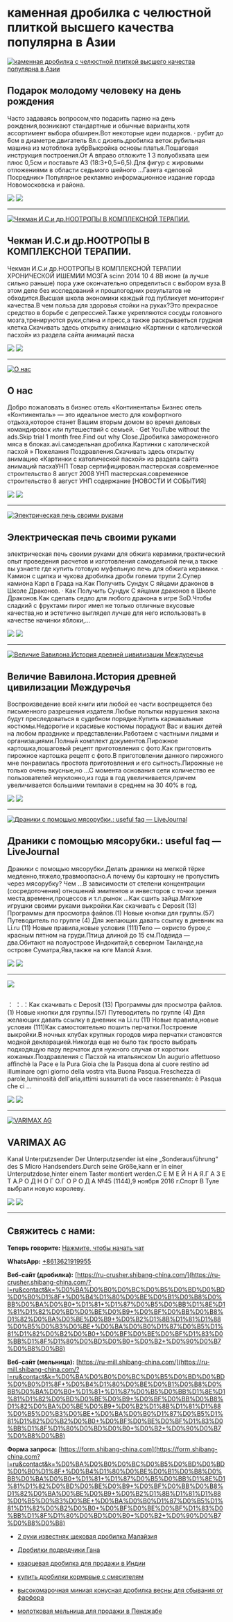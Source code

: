 # каменная дробилка с челюстной плиткой высшего качества популярна в Азии

<a href="https://swt.shibang-china.com/?l=ru&img&k=%D0%BA%D0%B0%D0%BC%D0%B5%D0%BD%D0%BD%D0%B0%D1%8F+%D0%B4%D1%80%D0%BE%D0%B1%D0%B8%D0%BB%D0%BA%D0%B0+%D1%81+%D1%87%D0%B5%D0%BB%D1%8E%D1%81%D1%82%D0%BD%D0%BE%D0%B9+%D0%BF%D0%BB%D0%B8%D1%82%D0%BA%D0%BE%D0%B9+%D0%B2%D1%8B%D1%81%D1%88%D0%B5%D0%B3%D0%BE+%D0%BA%D0%B0%D1%87%D0%B5%D1%81%D1%82%D0%B2%D0%B0+%D0%BF%D0%BE%D0%BF%D1%83%D0%BB%D1%8F%D1%80%D0%BD%D0%B0+%D0%B2+%D0%90%D0%B7%D0%B8%D0%B8" target="_blank">![каменная дробилка с челюстной плиткой высшего качества популярна в Азии](http://static.shibang-china.com/all-800x300/315.jpg)</a>

## Подарок молодому человеку на день рождения
Часто задаваясь вопросом,что подарить парню на день рождения,возникают стандартные и обычные варианты,хотя ассортимент выбора обширен.Вот некоторые идеи подарков.&nbsp;&#0183;&#32;рубит до 6см в диаметре.двигатель 8л.с дизель.дробилка веток.рубильная машина из мотоблока зубрВыкройка основы платья.Пошаговая инструкция построения.От А вправо отложите 1 3 полуобхвата шеи плюс 0,5см и поставьте А3 (18:3+0,5=6,5).Для фигур с жировыми отложениями в области седьмого шейного …Газета &#171;деловой Посредник&#187; Популярное рекламно информационное издание города Новомосковска и района.


<a href="https://whatsapp.shibangsoft.com/WhatsApp.php" target="_blank" title="WhatsApp">![](http://static.shibang-china.com/icon/whatsapp.png)</a> <a href="https://swt.shibang-china.com/?l=ru&icon&k=%D0%BA%D0%B0%D0%BC%D0%B5%D0%BD%D0%BD%D0%B0%D1%8F+%D0%B4%D1%80%D0%BE%D0%B1%D0%B8%D0%BB%D0%BA%D0%B0+%D1%81+%D1%87%D0%B5%D0%BB%D1%8E%D1%81%D1%82%D0%BD%D0%BE%D0%B9+%D0%BF%D0%BB%D0%B8%D1%82%D0%BA%D0%BE%D0%B9+%D0%B2%D1%8B%D1%81%D1%88%D0%B5%D0%B3%D0%BE+%D0%BA%D0%B0%D1%87%D0%B5%D1%81%D1%82%D0%B2%D0%B0+%D0%BF%D0%BE%D0%BF%D1%83%D0%BB%D1%8F%D1%80%D0%BD%D0%B0+%D0%B2+%D0%90%D0%B7%D0%B8%D0%B8" target="_blank">![](http://static.shibang-china.com/icon/chat-ru.png)</a>

---

<a href="https://swt.shibang-china.com/?l=ru&img&k=%D0%BA%D0%B0%D0%BC%D0%B5%D0%BD%D0%BD%D0%B0%D1%8F+%D0%B4%D1%80%D0%BE%D0%B1%D0%B8%D0%BB%D0%BA%D0%B0+%D1%81+%D1%87%D0%B5%D0%BB%D1%8E%D1%81%D1%82%D0%BD%D0%BE%D0%B9+%D0%BF%D0%BB%D0%B8%D1%82%D0%BA%D0%BE%D0%B9+%D0%B2%D1%8B%D1%81%D1%88%D0%B5%D0%B3%D0%BE+%D0%BA%D0%B0%D1%87%D0%B5%D1%81%D1%82%D0%B2%D0%B0+%D0%BF%D0%BE%D0%BF%D1%83%D0%BB%D1%8F%D1%80%D0%BD%D0%B0+%D0%B2+%D0%90%D0%B7%D0%B8%D0%B8" target="_blank">![Чекман И.С.и др.НООТРОПЫ В КОМПЛЕКСНОЙ ТЕРАПИИ.](http://static.shibang-china.com/all-800x300/822.jpg)</a>

## Чекман И.С.и др.НООТРОПЫ В КОМПЛЕКСНОЙ ТЕРАПИИ.
Чекман И.С.и др.НООТРОПЫ В КОМПЛЕКСНОЙ ТЕРАПИИ ХРОНИЧЕСКОЙ ИШЕМИИ МОЗГА scinn 2014 10 4 8В июне (а лучше сильно раньше) пора уже окончательно определиться с выбором вуза.В этом деле без исследований и прошлогодних результатов не обходится.Высшая школа экономики каждый год публикует мониторинг качества.В чем польза для здоровья стойки на руках?Это прекрасное средство в борьбе с депрессией.Также укрепляются сосуды головного мозга,тренируются руки,спина и пресс,а также раскрываеться грудная клетка.Скачивать здесь открытку анимацию &#171;Картинки с католической пасхой&#187; из раздела сайта анимаций пасха


<a href="https://whatsapp.shibangsoft.com/WhatsApp.php" target="_blank" title="WhatsApp">![](http://static.shibang-china.com/icon/whatsapp.png)</a> <a href="https://swt.shibang-china.com/?l=ru&icon&k=%D0%BA%D0%B0%D0%BC%D0%B5%D0%BD%D0%BD%D0%B0%D1%8F+%D0%B4%D1%80%D0%BE%D0%B1%D0%B8%D0%BB%D0%BA%D0%B0+%D1%81+%D1%87%D0%B5%D0%BB%D1%8E%D1%81%D1%82%D0%BD%D0%BE%D0%B9+%D0%BF%D0%BB%D0%B8%D1%82%D0%BA%D0%BE%D0%B9+%D0%B2%D1%8B%D1%81%D1%88%D0%B5%D0%B3%D0%BE+%D0%BA%D0%B0%D1%87%D0%B5%D1%81%D1%82%D0%B2%D0%B0+%D0%BF%D0%BE%D0%BF%D1%83%D0%BB%D1%8F%D1%80%D0%BD%D0%B0+%D0%B2+%D0%90%D0%B7%D0%B8%D0%B8" target="_blank">![](http://static.shibang-china.com/icon/chat-ru.png)</a>

---

<a href="https://swt.shibang-china.com/?l=ru&img&k=%D0%BA%D0%B0%D0%BC%D0%B5%D0%BD%D0%BD%D0%B0%D1%8F+%D0%B4%D1%80%D0%BE%D0%B1%D0%B8%D0%BB%D0%BA%D0%B0+%D1%81+%D1%87%D0%B5%D0%BB%D1%8E%D1%81%D1%82%D0%BD%D0%BE%D0%B9+%D0%BF%D0%BB%D0%B8%D1%82%D0%BA%D0%BE%D0%B9+%D0%B2%D1%8B%D1%81%D1%88%D0%B5%D0%B3%D0%BE+%D0%BA%D0%B0%D1%87%D0%B5%D1%81%D1%82%D0%B2%D0%B0+%D0%BF%D0%BE%D0%BF%D1%83%D0%BB%D1%8F%D1%80%D0%BD%D0%B0+%D0%B2+%D0%90%D0%B7%D0%B8%D0%B8" target="_blank">![О нас](http://static.shibang-china.com/all-800x300/319.jpg)</a>

## О нас
Добро пожаловать в бизнес отель &#171;Континенталь&#187; Бизнес отель &#171;Континенталь&#187; — это идеальное место для комфортного отдыха,которое станет Вашим вторым домом во время деловых командировок или путешествий с семьей.&nbsp;&#0183;&#32;Get YouTube without the ads.Skip trial 1 month free.Find out why Close.Дробилка замороженного мяса в блоках.avi.самодельная дробилка.Картинки с католической пасхой &#187; Пожелания Поздравления.Скачивать здесь открытку анимацию &#171;Картинки с католической пасхой&#187; из раздела сайта анимаций пасхаУНП Товар сертифицирован.mастерская.современное строительство 8 август 2008 УНП mастерская.современное строительство 8 август УНП содержание [НОВОСТИ И СОБЫТИЯ]


<a href="https://whatsapp.shibangsoft.com/WhatsApp.php" target="_blank" title="WhatsApp">![](http://static.shibang-china.com/icon/whatsapp.png)</a> <a href="https://swt.shibang-china.com/?l=ru&icon&k=%D0%BA%D0%B0%D0%BC%D0%B5%D0%BD%D0%BD%D0%B0%D1%8F+%D0%B4%D1%80%D0%BE%D0%B1%D0%B8%D0%BB%D0%BA%D0%B0+%D1%81+%D1%87%D0%B5%D0%BB%D1%8E%D1%81%D1%82%D0%BD%D0%BE%D0%B9+%D0%BF%D0%BB%D0%B8%D1%82%D0%BA%D0%BE%D0%B9+%D0%B2%D1%8B%D1%81%D1%88%D0%B5%D0%B3%D0%BE+%D0%BA%D0%B0%D1%87%D0%B5%D1%81%D1%82%D0%B2%D0%B0+%D0%BF%D0%BE%D0%BF%D1%83%D0%BB%D1%8F%D1%80%D0%BD%D0%B0+%D0%B2+%D0%90%D0%B7%D0%B8%D0%B8" target="_blank">![](http://static.shibang-china.com/icon/chat-ru.png)</a>

---

<a href="https://swt.shibang-china.com/?l=ru&img&k=%D0%BA%D0%B0%D0%BC%D0%B5%D0%BD%D0%BD%D0%B0%D1%8F+%D0%B4%D1%80%D0%BE%D0%B1%D0%B8%D0%BB%D0%BA%D0%B0+%D1%81+%D1%87%D0%B5%D0%BB%D1%8E%D1%81%D1%82%D0%BD%D0%BE%D0%B9+%D0%BF%D0%BB%D0%B8%D1%82%D0%BA%D0%BE%D0%B9+%D0%B2%D1%8B%D1%81%D1%88%D0%B5%D0%B3%D0%BE+%D0%BA%D0%B0%D1%87%D0%B5%D1%81%D1%82%D0%B2%D0%B0+%D0%BF%D0%BE%D0%BF%D1%83%D0%BB%D1%8F%D1%80%D0%BD%D0%B0+%D0%B2+%D0%90%D0%B7%D0%B8%D0%B8" target="_blank">![Электрическая печь своими руками](http://static.shibang-china.com/all-800x300/226.jpg)</a>

## Электрическая печь своими руками
электрическая печь своими руками для обжига керамики,практический опыт проведения расчетов и изготовления самодельной печи,а также вы узнаете где купить готовую муфельную печь для обжига керамики.&nbsp;&#0183;&#32;Камион с щипка и чукова дробилка дроби големи трупи 2.Супер камиона Карл в Града на.Как Получить Сундук С яйцами драконов в Школе Драконов.&nbsp;&#0183;&#32;Как Получить Сундук С яйцами драконов в Школе Драконов.Как сделать седло для любого дракона в игре SoD.Чтобы сладкий с фруктами пирог имел не только отличные вкусовые качества,но и эстетично выглядел лучше для него использовать в качестве начинки яблоки,…


<a href="https://whatsapp.shibangsoft.com/WhatsApp.php" target="_blank" title="WhatsApp">![](http://static.shibang-china.com/icon/whatsapp.png)</a> <a href="https://swt.shibang-china.com/?l=ru&icon&k=%D0%BA%D0%B0%D0%BC%D0%B5%D0%BD%D0%BD%D0%B0%D1%8F+%D0%B4%D1%80%D0%BE%D0%B1%D0%B8%D0%BB%D0%BA%D0%B0+%D1%81+%D1%87%D0%B5%D0%BB%D1%8E%D1%81%D1%82%D0%BD%D0%BE%D0%B9+%D0%BF%D0%BB%D0%B8%D1%82%D0%BA%D0%BE%D0%B9+%D0%B2%D1%8B%D1%81%D1%88%D0%B5%D0%B3%D0%BE+%D0%BA%D0%B0%D1%87%D0%B5%D1%81%D1%82%D0%B2%D0%B0+%D0%BF%D0%BE%D0%BF%D1%83%D0%BB%D1%8F%D1%80%D0%BD%D0%B0+%D0%B2+%D0%90%D0%B7%D0%B8%D0%B8" target="_blank">![](http://static.shibang-china.com/icon/chat-ru.png)</a>

---

<a href="https://swt.shibang-china.com/?l=ru&img&k=%D0%BA%D0%B0%D0%BC%D0%B5%D0%BD%D0%BD%D0%B0%D1%8F+%D0%B4%D1%80%D0%BE%D0%B1%D0%B8%D0%BB%D0%BA%D0%B0+%D1%81+%D1%87%D0%B5%D0%BB%D1%8E%D1%81%D1%82%D0%BD%D0%BE%D0%B9+%D0%BF%D0%BB%D0%B8%D1%82%D0%BA%D0%BE%D0%B9+%D0%B2%D1%8B%D1%81%D1%88%D0%B5%D0%B3%D0%BE+%D0%BA%D0%B0%D1%87%D0%B5%D1%81%D1%82%D0%B2%D0%B0+%D0%BF%D0%BE%D0%BF%D1%83%D0%BB%D1%8F%D1%80%D0%BD%D0%B0+%D0%B2+%D0%90%D0%B7%D0%B8%D0%B8" target="_blank">![Величие Вавилона.История древней цивилизации Междуречья](http://static.shibang-china.com/all-800x300/1328.jpg)</a>

## Величие Вавилона.История древней цивилизации Междуречья
Воспроизведение всей книги или любой ее части воспрещается без письменного разрешения издателя.Любые попытки нарушения закона будут преследоваться в судебном порядке.Купить карнавальные костюмы.Недорогие и красивые костюмы порадуют Вас и ваших детей на любом празднике и представлении.Работаем с частными лицами и организациями.Полный комплект документов.Пирожное картошка,пошаговый рецепт приготовления с фото.Как приготовить пирожное картошка рецепт с фото.В приготовлении данного пирожного мне понравилась простота приготовления и его сытность.Пирожные не только очень вкусные,но …С момента основания сети количество ее пользователей неуклонно,из года в год увеличивается,причем увеличивается большими темпами в среднем на 30 40% в год.


<a href="https://whatsapp.shibangsoft.com/WhatsApp.php" target="_blank" title="WhatsApp">![](http://static.shibang-china.com/icon/whatsapp.png)</a> <a href="https://swt.shibang-china.com/?l=ru&icon&k=%D0%BA%D0%B0%D0%BC%D0%B5%D0%BD%D0%BD%D0%B0%D1%8F+%D0%B4%D1%80%D0%BE%D0%B1%D0%B8%D0%BB%D0%BA%D0%B0+%D1%81+%D1%87%D0%B5%D0%BB%D1%8E%D1%81%D1%82%D0%BD%D0%BE%D0%B9+%D0%BF%D0%BB%D0%B8%D1%82%D0%BA%D0%BE%D0%B9+%D0%B2%D1%8B%D1%81%D1%88%D0%B5%D0%B3%D0%BE+%D0%BA%D0%B0%D1%87%D0%B5%D1%81%D1%82%D0%B2%D0%B0+%D0%BF%D0%BE%D0%BF%D1%83%D0%BB%D1%8F%D1%80%D0%BD%D0%B0+%D0%B2+%D0%90%D0%B7%D0%B8%D0%B8" target="_blank">![](http://static.shibang-china.com/icon/chat-ru.png)</a>

---

<a href="https://swt.shibang-china.com/?l=ru&img&k=%D0%BA%D0%B0%D0%BC%D0%B5%D0%BD%D0%BD%D0%B0%D1%8F+%D0%B4%D1%80%D0%BE%D0%B1%D0%B8%D0%BB%D0%BA%D0%B0+%D1%81+%D1%87%D0%B5%D0%BB%D1%8E%D1%81%D1%82%D0%BD%D0%BE%D0%B9+%D0%BF%D0%BB%D0%B8%D1%82%D0%BA%D0%BE%D0%B9+%D0%B2%D1%8B%D1%81%D1%88%D0%B5%D0%B3%D0%BE+%D0%BA%D0%B0%D1%87%D0%B5%D1%81%D1%82%D0%B2%D0%B0+%D0%BF%D0%BE%D0%BF%D1%83%D0%BB%D1%8F%D1%80%D0%BD%D0%B0+%D0%B2+%D0%90%D0%B7%D0%B8%D0%B8" target="_blank">![Драники с помощью мясорубки.: useful faq — LiveJournal](http://static.shibang-china.com/all-800x300/472.jpg)</a>

## Драники с помощью мясорубки.: useful faq — LiveJournal
Драники с помощью мясорубки.Делать драники на мелкой тёрке медленно,тяжело,травмоопасно.А почему бы картошку не пропустить через мясорубку? Чем …В зависимости от степени концентрации (сосредоточения) отношений эмитентов и инвесторов с точки зрения места,времени,процессов и т.п.рынок …Как сшить зайца.Мягкие игрушки своими руками выкройки.Как скачивать с Deposit (13) Программы для просмотра файлов.(1) Новые кнопки для группы.(57) Путеводитель по группе (4) Для желающих давать ссылку в дневник на Li.ru (11) Новые правила,новые условия (111)Тело — охристо бурое,с красным пятном на груди.Птица длиной до 15 см.Подвида — два.Обитают на полуострове Индокитай,в северном Таиланде,на острове Суматра,Ява,также на юге Малой Азии.


<a href="https://whatsapp.shibangsoft.com/WhatsApp.php" target="_blank" title="WhatsApp">![](http://static.shibang-china.com/icon/whatsapp.png)</a> <a href="https://swt.shibang-china.com/?l=ru&icon&k=%D0%BA%D0%B0%D0%BC%D0%B5%D0%BD%D0%BD%D0%B0%D1%8F+%D0%B4%D1%80%D0%BE%D0%B1%D0%B8%D0%BB%D0%BA%D0%B0+%D1%81+%D1%87%D0%B5%D0%BB%D1%8E%D1%81%D1%82%D0%BD%D0%BE%D0%B9+%D0%BF%D0%BB%D0%B8%D1%82%D0%BA%D0%BE%D0%B9+%D0%B2%D1%8B%D1%81%D1%88%D0%B5%D0%B3%D0%BE+%D0%BA%D0%B0%D1%87%D0%B5%D1%81%D1%82%D0%B2%D0%B0+%D0%BF%D0%BE%D0%BF%D1%83%D0%BB%D1%8F%D1%80%D0%BD%D0%B0+%D0%B2+%D0%90%D0%B7%D0%B8%D0%B8" target="_blank">![](http://static.shibang-china.com/icon/chat-ru.png)</a>

---

<a href="https://swt.shibang-china.com/?l=ru&img&k=%D0%BA%D0%B0%D0%BC%D0%B5%D0%BD%D0%BD%D0%B0%D1%8F+%D0%B4%D1%80%D0%BE%D0%B1%D0%B8%D0%BB%D0%BA%D0%B0+%D1%81+%D1%87%D0%B5%D0%BB%D1%8E%D1%81%D1%82%D0%BD%D0%BE%D0%B9+%D0%BF%D0%BB%D0%B8%D1%82%D0%BA%D0%BE%D0%B9+%D0%B2%D1%8B%D1%81%D1%88%D0%B5%D0%B3%D0%BE+%D0%BA%D0%B0%D1%87%D0%B5%D1%81%D1%82%D0%B2%D0%B0+%D0%BF%D0%BE%D0%BF%D1%83%D0%BB%D1%8F%D1%80%D0%BD%D0%B0+%D0%B2+%D0%90%D0%B7%D0%B8%D0%B8" target="_blank">![](http://static.shibang-china.com/all-800x300/141.jpg)</a>

## 
： ：.：Как скачивать с Deposit (13) Программы для просмотра файлов.(1) Новые кнопки для группы.(57) Путеводитель по группе (4) Для желающих давать ссылку в дневник на Li.ru (11) Новые правила,новые условия (111)Как самостоятельно пошить перчатки.Построение выкройки.В ночных клубах крупных городов мира перчатки становятся модной декларацией.Никогда еще не было так просто выбрать подходящую пару перчаток для нужного случая от коротких кожаных.Поздравления с Пасхой на итальянском Un augurio affettuoso affinch&#232; la Pace e la Pura Gioia che la Pasqua dona al cuore restino ad illuminare ogni giorno della vostra vita.Buona Pasqua.Freschezza di parole,luminosit&#224; dell'aria,attimi sussurrati da voce rasserenante: &#232; Pasqua che ci …


<a href="https://whatsapp.shibangsoft.com/WhatsApp.php" target="_blank" title="WhatsApp">![](http://static.shibang-china.com/icon/whatsapp.png)</a> <a href="https://swt.shibang-china.com/?l=ru&icon&k=%D0%BA%D0%B0%D0%BC%D0%B5%D0%BD%D0%BD%D0%B0%D1%8F+%D0%B4%D1%80%D0%BE%D0%B1%D0%B8%D0%BB%D0%BA%D0%B0+%D1%81+%D1%87%D0%B5%D0%BB%D1%8E%D1%81%D1%82%D0%BD%D0%BE%D0%B9+%D0%BF%D0%BB%D0%B8%D1%82%D0%BA%D0%BE%D0%B9+%D0%B2%D1%8B%D1%81%D1%88%D0%B5%D0%B3%D0%BE+%D0%BA%D0%B0%D1%87%D0%B5%D1%81%D1%82%D0%B2%D0%B0+%D0%BF%D0%BE%D0%BF%D1%83%D0%BB%D1%8F%D1%80%D0%BD%D0%B0+%D0%B2+%D0%90%D0%B7%D0%B8%D0%B8" target="_blank">![](http://static.shibang-china.com/icon/chat-ru.png)</a>

---

<a href="https://swt.shibang-china.com/?l=ru&img&k=%D0%BA%D0%B0%D0%BC%D0%B5%D0%BD%D0%BD%D0%B0%D1%8F+%D0%B4%D1%80%D0%BE%D0%B1%D0%B8%D0%BB%D0%BA%D0%B0+%D1%81+%D1%87%D0%B5%D0%BB%D1%8E%D1%81%D1%82%D0%BD%D0%BE%D0%B9+%D0%BF%D0%BB%D0%B8%D1%82%D0%BA%D0%BE%D0%B9+%D0%B2%D1%8B%D1%81%D1%88%D0%B5%D0%B3%D0%BE+%D0%BA%D0%B0%D1%87%D0%B5%D1%81%D1%82%D0%B2%D0%B0+%D0%BF%D0%BE%D0%BF%D1%83%D0%BB%D1%8F%D1%80%D0%BD%D0%B0+%D0%B2+%D0%90%D0%B7%D0%B8%D0%B8" target="_blank">![VARIMAX AG](http://static.shibang-china.com/all-800x300/1121.jpg)</a>

## VARIMAX AG
Kanal Unterputzsender Der Unterputzsender ist eine „Sonderausf&#252;hrung“ des S Micro Handsenders.Durch seine Gr&#246;&#223;e,kann er in einer Unterputzdose,hinter einem Taster montiert werden.С Е М Е Й Н А Я.Г А З Е Т А.Р О Д Н О Г О.Г О Р О Д А №45 (1144),9 ноября 2016 г.Спорт В Туле выбрали новую королеву.

<a href="https://whatsapp.shibangsoft.com/WhatsApp.php" target="_blank" title="WhatsApp">![](http://static.shibang-china.com/icon/whatsapp.png)</a> <a href="https://swt.shibang-china.com/?l=ru&icon&k=%D0%BA%D0%B0%D0%BC%D0%B5%D0%BD%D0%BD%D0%B0%D1%8F+%D0%B4%D1%80%D0%BE%D0%B1%D0%B8%D0%BB%D0%BA%D0%B0+%D1%81+%D1%87%D0%B5%D0%BB%D1%8E%D1%81%D1%82%D0%BD%D0%BE%D0%B9+%D0%BF%D0%BB%D0%B8%D1%82%D0%BA%D0%BE%D0%B9+%D0%B2%D1%8B%D1%81%D1%88%D0%B5%D0%B3%D0%BE+%D0%BA%D0%B0%D1%87%D0%B5%D1%81%D1%82%D0%B2%D0%B0+%D0%BF%D0%BE%D0%BF%D1%83%D0%BB%D1%8F%D1%80%D0%BD%D0%B0+%D0%B2+%D0%90%D0%B7%D0%B8%D0%B8" target="_blank">![](http://static.shibang-china.com/icon/chat-ru.png)</a>

---
## Свяжитесь с нами:

**Теперь говорите:** [Нажмите, чтобы начать чат](https://swt.shibang-china.com?l=ru&contact&k=%D0%BA%D0%B0%D0%BC%D0%B5%D0%BD%D0%BD%D0%B0%D1%8F+%D0%B4%D1%80%D0%BE%D0%B1%D0%B8%D0%BB%D0%BA%D0%B0+%D1%81+%D1%87%D0%B5%D0%BB%D1%8E%D1%81%D1%82%D0%BD%D0%BE%D0%B9+%D0%BF%D0%BB%D0%B8%D1%82%D0%BA%D0%BE%D0%B9+%D0%B2%D1%8B%D1%81%D1%88%D0%B5%D0%B3%D0%BE+%D0%BA%D0%B0%D1%87%D0%B5%D1%81%D1%82%D0%B2%D0%B0+%D0%BF%D0%BE%D0%BF%D1%83%D0%BB%D1%8F%D1%80%D0%BD%D0%B0+%D0%B2+%D0%90%D0%B7%D0%B8%D0%B8)

**WhatsApp:**  [+8613621919955](https://whatsapp.shibangsoft.com/WhatsApp.php)

**Веб-сайт (дробилка):** [https://ru-crusher.shibang-china.com/](https://ru-crusher.shibang-china.com/?l=ru&contact&k=%D0%BA%D0%B0%D0%BC%D0%B5%D0%BD%D0%BD%D0%B0%D1%8F+%D0%B4%D1%80%D0%BE%D0%B1%D0%B8%D0%BB%D0%BA%D0%B0+%D1%81+%D1%87%D0%B5%D0%BB%D1%8E%D1%81%D1%82%D0%BD%D0%BE%D0%B9+%D0%BF%D0%BB%D0%B8%D1%82%D0%BA%D0%BE%D0%B9+%D0%B2%D1%8B%D1%81%D1%88%D0%B5%D0%B3%D0%BE+%D0%BA%D0%B0%D1%87%D0%B5%D1%81%D1%82%D0%B2%D0%B0+%D0%BF%D0%BE%D0%BF%D1%83%D0%BB%D1%8F%D1%80%D0%BD%D0%B0+%D0%B2+%D0%90%D0%B7%D0%B8%D0%B8)

**Веб-сайт (мельница):** [https://ru-mill.shibang-china.com/](https://ru-mill.shibang-china.com/?l=ru&contact&k=%D0%BA%D0%B0%D0%BC%D0%B5%D0%BD%D0%BD%D0%B0%D1%8F+%D0%B4%D1%80%D0%BE%D0%B1%D0%B8%D0%BB%D0%BA%D0%B0+%D1%81+%D1%87%D0%B5%D0%BB%D1%8E%D1%81%D1%82%D0%BD%D0%BE%D0%B9+%D0%BF%D0%BB%D0%B8%D1%82%D0%BA%D0%BE%D0%B9+%D0%B2%D1%8B%D1%81%D1%88%D0%B5%D0%B3%D0%BE+%D0%BA%D0%B0%D1%87%D0%B5%D1%81%D1%82%D0%B2%D0%B0+%D0%BF%D0%BE%D0%BF%D1%83%D0%BB%D1%8F%D1%80%D0%BD%D0%B0+%D0%B2+%D0%90%D0%B7%D0%B8%D0%B8)

**Форма запроса:** [https://form.shibang-china.com](https://form.shibang-china.com?l=ru&contact&k=%D0%BA%D0%B0%D0%BC%D0%B5%D0%BD%D0%BD%D0%B0%D1%8F+%D0%B4%D1%80%D0%BE%D0%B1%D0%B8%D0%BB%D0%BA%D0%B0+%D1%81+%D1%87%D0%B5%D0%BB%D1%8E%D1%81%D1%82%D0%BD%D0%BE%D0%B9+%D0%BF%D0%BB%D0%B8%D1%82%D0%BA%D0%BE%D0%B9+%D0%B2%D1%8B%D1%81%D1%88%D0%B5%D0%B3%D0%BE+%D0%BA%D0%B0%D1%87%D0%B5%D1%81%D1%82%D0%B2%D0%B0+%D0%BF%D0%BE%D0%BF%D1%83%D0%BB%D1%8F%D1%80%D0%BD%D0%B0+%D0%B2+%D0%90%D0%B7%D0%B8%D0%B8)

* [2 руки известняк щековая дробилка Малайзия](../112/2%20%D1%80%D1%83%D0%BA%D0%B8%20%D0%B8%D0%B7%D0%B2%D0%B5%D1%81%D1%82%D0%BD%D1%8F%D0%BA%20%D1%89%D0%B5%D0%BA%D0%BE%D0%B2%D0%B0%D1%8F%20%D0%B4%D1%80%D0%BE%D0%B1%D0%B8%D0%BB%D0%BA%D0%B0%20%D0%9C%D0%B0%D0%BB%D0%B0%D0%B9%D0%B7%D0%B8%D1%8F.md)

* [Дробилки подрядчики Гана](../116/%D0%94%D1%80%D0%BE%D0%B1%D0%B8%D0%BB%D0%BA%D0%B8%20%D0%BF%D0%BE%D0%B4%D1%80%D1%8F%D0%B4%D1%87%D0%B8%D0%BA%D0%B8%20%D0%93%D0%B0%D0%BD%D0%B0.md)

* [кварцевая дробилка для продажи в Индии](../115/%D0%BA%D0%B2%D0%B0%D1%80%D1%86%D0%B5%D0%B2%D0%B0%D1%8F%20%D0%B4%D1%80%D0%BE%D0%B1%D0%B8%D0%BB%D0%BA%D0%B0%20%D0%B4%D0%BB%D1%8F%20%D0%BF%D1%80%D0%BE%D0%B4%D0%B0%D0%B6%D0%B8%20%D0%B2%20%D0%98%D0%BD%D0%B4%D0%B8%D0%B8.md)

* [купить дробилки кормрвые с смесителям](../112/%D0%BA%D1%83%D0%BF%D0%B8%D1%82%D1%8C%20%D0%B4%D1%80%D0%BE%D0%B1%D0%B8%D0%BB%D0%BA%D0%B8%20%D0%BA%D0%BE%D1%80%D0%BC%D1%80%D0%B2%D1%8B%D0%B5%20%D1%81%20%D1%81%D0%BC%D0%B5%D1%81%D0%B8%D1%82%D0%B5%D0%BB%D1%8F%D0%BC.md)

* [высокомарочная миниая конусная дробилка весны для сбывания от фарфора](../120/%D0%B2%D1%8B%D1%81%D0%BE%D0%BA%D0%BE%D0%BC%D0%B0%D1%80%D0%BE%D1%87%D0%BD%D0%B0%D1%8F%20%D0%BC%D0%B8%D0%BD%D0%B8%D0%B0%D1%8F%20%D0%BA%D0%BE%D0%BD%D1%83%D1%81%D0%BD%D0%B0%D1%8F%20%D0%B4%D1%80%D0%BE%D0%B1%D0%B8%D0%BB%D0%BA%D0%B0%20%D0%B2%D0%B5%D1%81%D0%BD%D1%8B%20%D0%B4%D0%BB%D1%8F%20%D1%81%D0%B1%D1%8B%D0%B2%D0%B0%D0%BD%D0%B8%D1%8F%20%D0%BE%D1%82%20%D1%84%D0%B0%D1%80%D1%84%D0%BE%D1%80%D0%B0.md)

* [молотковая мельница для продажи в Пенджабе](../118/%D0%BC%D0%BE%D0%BB%D0%BE%D1%82%D0%BA%D0%BE%D0%B2%D0%B0%D1%8F%20%D0%BC%D0%B5%D0%BB%D1%8C%D0%BD%D0%B8%D1%86%D0%B0%20%D0%B4%D0%BB%D1%8F%20%D0%BF%D1%80%D0%BE%D0%B4%D0%B0%D0%B6%D0%B8%20%D0%B2%20%D0%9F%D0%B5%D0%BD%D0%B4%D0%B6%D0%B0%D0%B1%D0%B5.md)